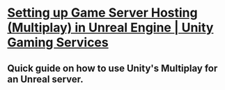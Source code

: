 # [Setting up Game Server Hosting (Multiplay) in Unreal Engine | Unity Gaming Services](https://www.youtube.com/watch?v=IfOMlH8BzCs&list=LL6MKUgGZ9Q8c2Ff7GnoRoqA)
## Quick guide on how to use Unity's Multiplay for an Unreal server.

